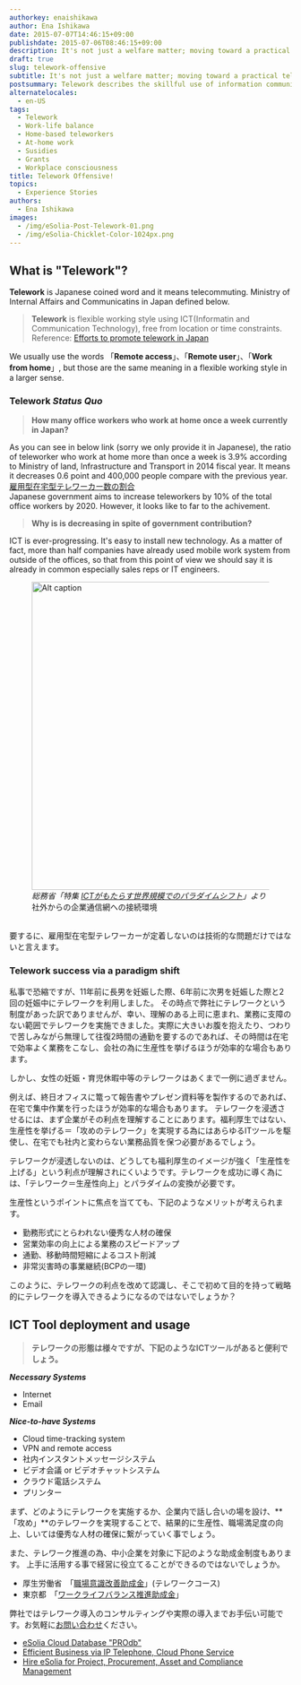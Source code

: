 ```yaml
---
authorkey: enaishikawa
author: Ena Ishikawa
date: 2015-07-07T14:46:15+09:00
publishdate: 2015-07-06T08:46:15+09:00
description: It's not just a welfare matter; moving toward a practical telework offensive
draft: true
slug: telework-offensive
subtitle: It's not just a welfare matter; moving toward a practical telework offensive
postsummary: Telework describes the skillful use of information communications technology, to facilitate a flexible work style that does not depend upon place or time. So even while the government is pushing telework, why isn't it gaining traction?
alternatelocales:
  - en-US
tags:
  - Telework
  - Work-life balance
  - Home-based teleworkers
  - At-home work
  - Susidies
  - Grants
  - Workplace consciousness
title: Telework Offensive!
topics:
  - Experience Stories
authors:
  - Ena Ishikawa
images:
  - /img/eSolia-Post-Telework-01.png
  - /img/eSolia-Chicklet-Color-1024px.png
---
```


## What is "Telework"?

**Telework** is Japanese coined word and it means telecommuting. Ministry of Internal Affairs and Communicatins in Japan defined below.


>**Telework** is flexible working style using ICT(Informatin and Communication Technology), free from location or time constraints. <br> 
Reference: [Efforts to promote telework in Japan](http://www.soumu.go.jp/main_sosiki/joho_tsusin/eng/presentation/pdf/110908_1.pdf)

We usually use the words 「**Remote access**」、「**Remote user**」、「**Work from home**」, but those are the same meaning in a flexible working style in a larger sense. 

### Telework _Status Quo_

> **How many office workers who work at home once a week currently in Japan?**

As you can see in below link (sorry we only provide it in Japanese), the ratio of teleworker who work at home more than once a week is 3.9% according to Ministry of land, Infrastructure and Transport in 2014 fiscal year. It means it decreases 0.6 point and 400,000 people compare with the previous year.<br>  [雇用型在宅型テレワーカー数の割合](http://www.mlit.go.jp/report/press/toshi02_hh_000046.html)
<br>
Japanese government aims to increase teleworkers by 10% of the total office workers by 2020. However, it looks like to far to the achivement. 

> **Why is is decreasing in spite of government contribution?**

ICT is ever-progressing. It's easy to install new technology. As a matter of fact, more than half companies have already used mobile work system from outside of the offices, so that from this point of view we should say it is already in common especially sales reps or IT engineers.  

<figure class="image-container">
<img class="materialboxed responsive-img" width="550" data-caption="Zoom caption" alt="Alt caption" src="/img/eSolia-Post-Telework-01.png" >
<figcaption><em>総務省「特集 <a href="http://www.soumu.go.jp/johotsusintokei/whitepaper/ja/h26/html/nc141220.html">ICTがもたらす世界規模でのパラダイムシフト</a>」より</em> <br>社外からの企業通信網への接続環境</figcaption>
</figure>
<br>
要するに、雇用型在宅型テレワーカーが定着しないのは技術的な問題だけではないと言えます。

### Telework success via a paradigm shift

私事で恐縮ですが、11年前に長男を妊娠した際、6年前に次男を妊娠した際と2回の妊娠中にテレワークを利用しました。
その時点で弊社にテレワークという制度があった訳でありませんが、幸い、理解のある上司に恵まれ、業務に支障のない範囲でテレワークを実施できました。実際に大きいお腹を抱えたり、つわりで苦しみながら無理して往復2時間の通勤を要するのであれば、その時間は在宅で効率よく業務をこなし、会社の為に生産性を挙げるほうが効率的な場合もあります。

しかし、女性の妊娠・育児休暇中等のテレワークはあくまで一例に過ぎません。

例えば、終日オフィスに篭って報告書やプレゼン資料等を製作するのであれば、在宅で集中作業を行ったほうが効率的な場合もあります。
テレワークを浸透させるには、まず企業がその利点を理解することにあります。福利厚生ではない、生産性を挙げる＝「攻めのテレワーク」を実現する為にはあらゆるITツールを駆使し、在宅でも社内と変わらない業務品質を保つ必要があるでしょう。

テレワークが浸透しないのは、どうしても福利厚生のイメージが強く「生産性を上げる」という利点が理解されにくいようです。テレワークを成功に導く為には、「テレワーク＝生産性向上」とパラダイムの変換が必要です。

生産性というポイントに焦点を当てても、下記のようなメリットが考えられます。

* 勤務形式にとらわれない優秀な人材の確保
* 営業効率の向上による業務のスピードアップ
* 通勤、移動時間短縮によるコスト削減
* 非常災害時の事業継続(BCPの一環)

このように、テレワークの利点を改めて認識し、そこで初めて目的を持って戦略的にテレワークを導入できるようになるのではないでしょうか？

## ICT Tool deployment and usage

> **テレワークの形態は様々ですが、下記のようなICTツールがあると便利でしょう。**

**_Necessary Systems_**

- Internet
- Email

**_Nice-to-have Systems_**

- Cloud time-tracking system
- VPN and remote access
- 社内インスタントメッセージシステム　
- ビデオ会議 or ビデオチャットシステム
- クラウド電話システム
- プリンター

まず、どのようにテレワークを実施するか、企業内で話し合いの場を設け、**「攻め」**のテレワークを実現することで、結果的に生産性、職場満足度の向上、しいては優秀な人材の確保に繋がっていく事でしょう。

また、テレワーク推進の為、中小企業を対象に下記のような助成金制度もあります。
上手に活用する事で経営に役立てることができるのではないでしょうか。

- 厚生労働省　「[職場意識改善助成金](http://www.mhlw.go.jp/stf/seisakunitsuite/bunya/koyou_roudou/roudoukijun/jikan/syokubaisikitelework.html)」(テレワークコース)
- 東京都　「[ワークライフバランス推進助成金](http://www.hataraku.metro.tokyo.jp/equal/ryoritu/josei/)」

弊社ではテレワーク導入のコンサルティングや実際の導入までお手伝い可能です。お気軽に[お問い合わせ](http://esolia.co.jp/info-request)ください。

* [eSolia Cloud Database "PROdb"](http://esolia.com/prodb/)
* [Efficient Business via IP Telephone, Cloud Phone Service](http://esolia.com/telephone/)
* [Hire eSolia for Project, Procurement, Asset and Compliance Management](http://esolia.com/process/)
